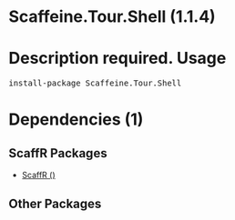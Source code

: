 ﻿Scaffeine.Tour.Shell (1.1.4)
======
Description required.
Usage
======
<pre>install-package Scaffeine.Tour.Shell</pre>
Dependencies (1)
=====

ScaffR Packages
------
* [ScaffR ()](https://github.com/wcpro/ScaffR/tree/master/src/ScaffR)

Other Packages
------

